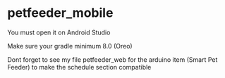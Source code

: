 # petfeeder_mobile

You must open it on Android Studio

Make sure your gradle minimum 8.0 (Oreo)

Dont forget to see my file petfeeder_web for the arduino item (Smart Pet Feeder) to make the schedule section compatible
